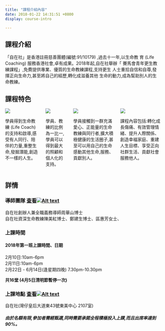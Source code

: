 ```yaml
---
title: "課程介紹內容"
date: 2018-01-22 14:31:51 +0800
display: course-intro

---
```

## 課程介紹

「自在社」是香港註冊慈善團體(編號:91/10179) ,過去十一年,以生命教
育 (Life Coaching) 服務香港社會,卓有成果。2018年起,自在社舉辦「
賽馬會青年更生教練課程」,免費提供專業、優質的生命教練課程,支持更生
人士重拾自信和自尊,發揮正向生命力,甚至將自己的經歷,轉化成滋養其他
生命的動力,成為幫助別人的生命教練。

## 課程特色

<div class="columns text-center is-multiline is-desktop">
<div class="column is-half-desktop style1">
<img src="/img/features_icon1.svg" />
<p class="text-left">
學員得到生命教練 (Life Coach)的支持和啟導,感受有人同行、陪伴的力量,重整生命,發掘潛能,創造不一樣的人生。
</p>
</div>
<div class="column is-half-desktop style2">
<img src="/img/features_icon2.svg"  />
<p class="text-left">
學員、教練的比例為一比一,學員可以得到最大的照顧和個人化的支持。
</p>
</div>
<div class="column is-half-desktop style1">
<img src="/img/features_icon3.svg"  />
<p class="text-left">
學員接觸到一群充滿愛心、正能量的生命教練與同行者,擴大積極健康的生活圈子,甚至可以用自己的生命感動其他生命,服務、貢獻別人。
</p>
</div>
<div class="column is-half-desktop style2">
<img src="/img/features_icon4.svg"  />
<p class="text-left">
課程內容包括:轉化成長傷痛、有效管理情緒、提升人際關係、創造幸福家庭、重建人生目標、享受正向社群生活、貢獻社會服務他人。
</p>
</div>
</div>

## 詳情

### 導師團隊 [查看![Alt text](/img/right_arrow.svg)](/team/team)

自在社創辦人兼全職義務導師周華山博士  
自在社資深生命教練陳美紅博士、鄭建生博士、區惠芳女士、

### 上課時間

#### 2018年第一班上課時間、日期

2月10日:10am-6pm  
2月11日:10am-6pm  
2月22日 - 6月14日(逢星期四晚) 7.30pm-10.30pm

**共16堂 (4月5日清明節暫停一次)**

### 上課地點 [查看![Alt text](/img/right_arrow.svg)](/contact/contact)

自在社(灣仔皇后大道東43號東美中心 2107室)

##### 由於名額有限,參加者需經甄選,同時需要承諾全程積極投入上課,而且出席率達到90%。